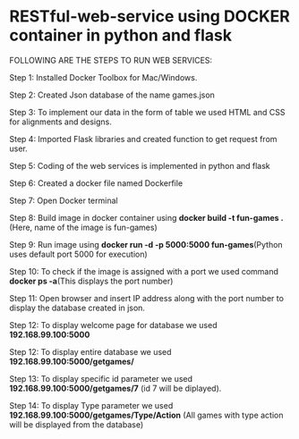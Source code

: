 # RESTful-web-service using DOCKER container in python and flask
 FOLLOWING ARE THE STEPS TO RUN WEB SERVICES:
 
 Step 1: Installed Docker Toolbox for Mac/Windows.
 
 Step 2: Created Json database of the name games.json
 
 Step 3: To implement our data in the form of table we used HTML and CSS for alignments and designs.
 
 Step 4: Imported Flask libraries and created function to get request from user.
 
 Step 5: Coding of the web services is implemented in python and flask
 
 Step 6: Created a docker file named Dockerfile
 
 Step 7: Open Docker terminal
 
 Step 8: Build image in docker container using **docker build -t fun-games .** (Here, name of the image is fun-games)
 
 Step 9: Run image using **docker run -d -p 5000:5000 fun-games**(Python uses default port 5000 for execution)
 
 Step 10: To check if the image is assigned with a port we used command **docker ps -a**(This displays the port number)
 
 Step 11: Open browser and insert IP address along with the port number to display the database created in json.
 
 Step 12: To display welcome page for database we used **192.168.99.100:5000**
 
 Step 12: To display entire database we used **192.168.99.100:5000/getgames/**
 
 Step 13: To display specific id parameter we used **192.168.99.100:5000/getgames/7** (id 7 will be diplayed).
 
 Step 14: To display Type parameter we used **192.168.99.100:5000/getgames/Type/Action** (All games with type action will be displayed from the database)
 
 
